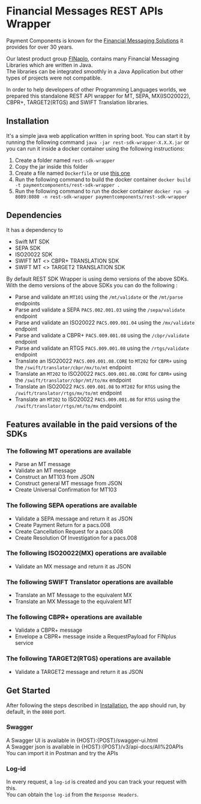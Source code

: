 # Financial Messages REST APIs Wrapper
Payment Components is known for the [Financial Messaging Solutions](https://finaplo.paymentcomponents.com/financial-messages) it provides for over 30 years.  

Our latest product group [FINaplo](https://finaplo.paymentcomponents.com), contains many Financial Messaging Libraries which are written in Java.  
The libraries can be integrated smoothly in a Java Application but other types of projects were not compatible.

In order to help developers of other Programming Languages worlds, we prepared this standalone REST API wrapper for MT, SEPA, MX(ISO20022), CBPR+, TARGET2(RTGS) and SWIFT Translation libraries.

## Installation
It's a simple java web application written in spring boot. You can start it by running the following command `java -jar rest-sdk-wrapper-X.X.X.jar` or
you can run it inside a docker container using the following instructions:

1. Create a folder named `rest-sdk-wrapper`
2. Copy the jar inside this folder
3. Create a file named `Dockerfile` or use [this one](Dockerfile)
4. Run the following command to build the docker container `docker build -t paymentcomponents/rest-sdk-wrapper .`
5. Run the following command to run the docker
   container `docker run -p 8089:8080 -n rest-sdk-wrapper paymentcomponents/rest-sdk-wrapper`

## Dependencies
It has a dependency to
- Swift MT SDK
- SEPA SDK
- ISO20022 SDK
- SWIFT MT <> CBPR+ TRANSLATION SDK
- SWIFT MT <> TARGET2 TRANSLATION SDK

By default REST SDK Wrapper is using demo versions of the above SDKs. With the demo versions of the above SDKs you can do the following :

- Parse and validate an `MT101` using the `/mt/validate` or the `/mt/parse` endpoints
- Parse and validate a SEPA `PACS.002.001.03` using the `/sepa/validate` endpoint
- Parse and validate an ISO20022 `PACS.009.001.04` using the `/mx/validate` endpoint
- Parse and validate a CBPR+ `PACS.009.001.08` using the `/cbpr/validate` endpoint
- Parse and validate an RTGS `PACS.009.001.08` using the `/rtgs/validate` endpoint
- Translate an ISO20022 `PACS.009.001.08.CORE` to `MT202` for `CBPR+` using the `/swift/translator/cbpr/mx/to/mt`
  endpoint
- Translate an `MT202` to ISO20022 `PACS.009.001.08.CORE` for `CBPR+` using the `/swift/translator/cbpr/mt/to/mx`
  endpoint
- Translate an ISO20022 `PACS.009.001.08` to `MT202` for `RTGS` using the `/swift/translator/rtgs/mx/to/mt` endpoint
- Translate an `MT202` to ISO20022 `PACS.009.001.08` for `RTGS` using the `/swift/translator/rtgs/mt/to/mx` endpoint

## Features available in the paid versions of the SDKs

### The following MT operations are available
- Parse an MT message
- Validate an MT message
- Construct an MT103 from JSON
- Construct general MT message from JSON
- Create Universal Confirmation for MT103

### The following SEPA operations are available
- Validate a SEPA message and return it as JSON
- Create Payment Return for a pacs.008
- Create Cancellation Request for a pacs.008
- Create Resolution Of Investigation for a pacs.008

### The following ISO20022(MX) operations are available
- Validate an MX message and return it as JSON

### The following SWIFT Translator operations are available
- Translate an MT Message to the equivalent MX
- Translate an MX Message to the equivalent MT

### The following CBPR+ operations are available
- Validate a CBPR+ message
- Envelope a CBPR+ message inside a RequestPayload for FINplus service

### The following TARGET2(RTGS) operations are available
- Validate a TARGET2 message and return it as JSON


## Get Started
After following the steps described in [Installation](#installation), the app should run, by default, in the `8080` port.

### Swagger
A Swagger UI is available in {HOST}:{POST}/swagger-ui.html  
A Swagger json is available in {HOST}:{POST}/v3/api-docs/All%20APIs  
You can import it in Postman and try the APIs

### Log-id
In every request, a `log-id` is created and you can track your request with this.  
You can obtain the `log-id` from the `Response Headers`.
